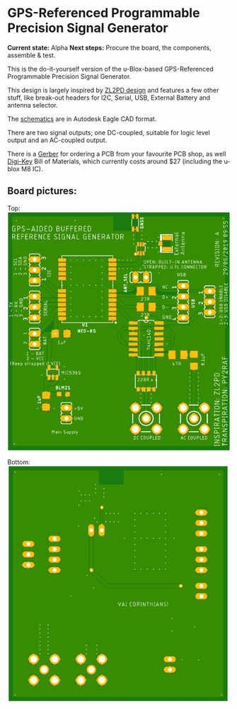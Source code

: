 # GPS-Referenced Programmable Precision Signal Generator

**Current state:** Alpha
**Next steps:** Procure the board, the components, assemble & test.

This is the do-it-yourself version of the u-Blox-based GPS-Referenced Programmable Precision Signal Generator.

This design is largely inspired by [ZL2PD design](https://www.zl2pd.com/GPS_Freq_Ref.html) and features a few other stuff, like break-out headers for I2C, Serial, USB, External Battery and antenna selector.

The [schematics](/Schematics) are in Autodesk Eagle CAD format.

There are two signal outputs; one DC-coupled, suitable for logic level output and an AC-coupled output.

There is a [Gerber](https://github.com/rfrht/gps-reference/raw/master/Design/gps-gerbers.zip) for ordering a PCB from your favourite PCB shop, as well [Digi-Key](/Design/gps-bom.csv) Bill of Materials, which currently costs around $27 (including the u-blox M8 IC).

## Board pictures:
Top:
![Board front](https://github.com/rfrht/gps-reference/raw/master/Design/gps-top.png)

Bottom:
![Board back](https://github.com/rfrht/gps-reference/raw/master/Design/gps-bottom.png)
